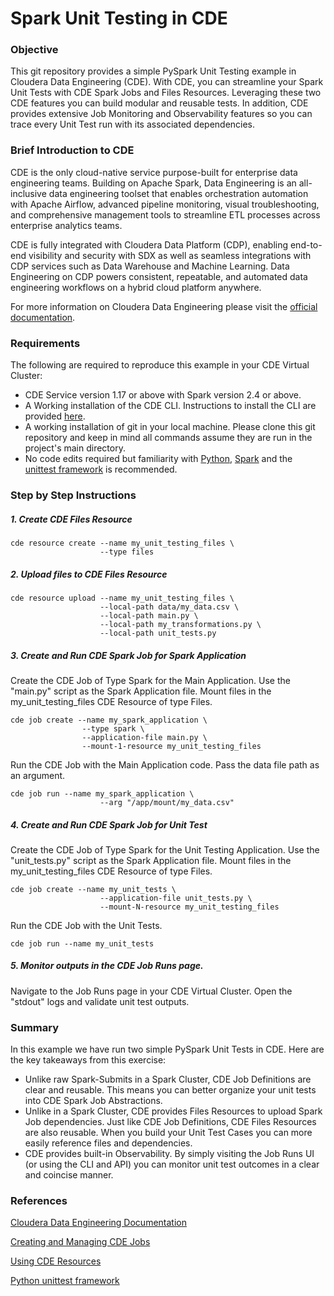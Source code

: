 # Spark Unit Testing in CDE

### Objective

This git repository provides a simple PySpark Unit Testing example in Cloudera Data Engineering (CDE). With CDE, you can streamline your Spark Unit Tests with CDE Spark Jobs and Files Resources. Leveraging these two CDE features you can build modular and reusable tests. In addition, CDE provides extensive Job Monitoring and Observability features so you can trace every Unit Test run with its associated dependencies.

### Brief Introduction to CDE

CDE is the only cloud-native service purpose-built for enterprise data engineering teams. Building on Apache Spark, Data Engineering is an all-inclusive data engineering toolset that enables orchestration automation with Apache Airflow, advanced pipeline monitoring, visual troubleshooting, and comprehensive management tools to streamline ETL processes across enterprise analytics teams.

CDE is fully integrated with Cloudera Data Platform (CDP), enabling end-to-end visibility and security with SDX as well as seamless integrations with CDP services such as Data Warehouse and Machine Learning. Data Engineering on CDP powers consistent, repeatable, and automated data engineering workflows on a hybrid cloud platform anywhere.

For more information on Cloudera Data Engineering please visit the [official documentation](https://docs.cloudera.com/data-engineering/cloud/index.html).

### Requirements

The following are required to reproduce this example in your CDE Virtual Cluster:

* CDE Service version 1.17 or above with Spark version 2.4 or above.
* A Working installation of the CDE CLI. Instructions to install the CLI are provided [here](https://docs.cloudera.com/data-engineering/cloud/cli-access/topics/cde-cli.html).
* A working installation of git in your local machine. Please clone this git repository and keep in mind all commands assume they are run in the project's main directory.
* No code edits required but familiarity with [Python](https://www.python.org/), [Spark](https://spark.apache.org/) and the [unittest framework](https://docs.python.org/3/library/unittest.html) is recommended.

### Step by Step Instructions

##### 1. Create CDE Files Resource

```
cde resource create --name my_unit_testing_files \
                    --type files
```

##### 2. Upload files to CDE Files Resource

```
cde resource upload --name my_unit_testing_files \
                    --local-path data/my_data.csv \
                    --local-path main.py \
                    --local-path my_transformations.py \
                    --local-path unit_tests.py
```

##### 3. Create and Run CDE Spark Job for Spark Application

Create the CDE Job of Type Spark for the Main Application.
Use the "main.py" script as the Spark Application file.
Mount files in the my_unit_testing_files CDE Resource of type Files.

```
cde job create --name my_spark_application \
                --type spark \
                --application-file main.py \
                --mount-1-resource my_unit_testing_files
```

Run the CDE Job with the Main Application code.
Pass the data file path as an argument.

```
cde job run --name my_spark_application \
                    --arg "/app/mount/my_data.csv"
```

##### 4. Create and Run CDE Spark Job for Unit Test

Create the CDE Job of Type Spark for the Unit Testing Application.
Use the "unit_tests.py" script as the Spark Application file.
Mount files in the my_unit_testing_files CDE Resource of type Files.

```
cde job create --name my_unit_tests \
                    --application-file unit_tests.py \
                    --mount-N-resource my_unit_testing_files
```

Run the CDE Job with the Unit Tests.

```
cde job run --name my_unit_tests
```

##### 5. Monitor outputs in the CDE Job Runs page.

Navigate to the Job Runs page in your CDE Virtual Cluster. Open the "stdout" logs and validate unit test outputs.

### Summary

In this example we have run two simple PySpark Unit Tests in CDE. Here are the key takeaways from this exercise:

* Unlike raw Spark-Submits in a Spark Cluster, CDE Job Definitions are clear and reusable. This means you can better organize your unit tests into CDE Spark Job Abstractions.
* Unlike in a Spark Cluster, CDE provides Files Resources to upload Spark Job dependencies. Just like CDE Job Definitions, CDE Files Resources are also reusable. When you build your Unit Test Cases you can more easily reference files and dependencies.
* CDE provides built-in Observability. By simply visiting the Job Runs UI (or using the CLI and API) you can monitor unit test outcomes in a clear and coincise manner.

### References

[Cloudera Data Engineering Documentation](https://docs.cloudera.com/data-engineering/cloud/index.html)

[Creating and Managing CDE Jobs](https://docs.cloudera.com/data-engineering/cloud/manage-jobs/topics/cde-create-job.html)

[Using CDE Resources](https://docs.cloudera.com/data-engineering/cloud/use-resources/topics/cde-python-virtual-env.html)

[Python unittest framework](https://docs.python.org/3/library/unittest.html)
